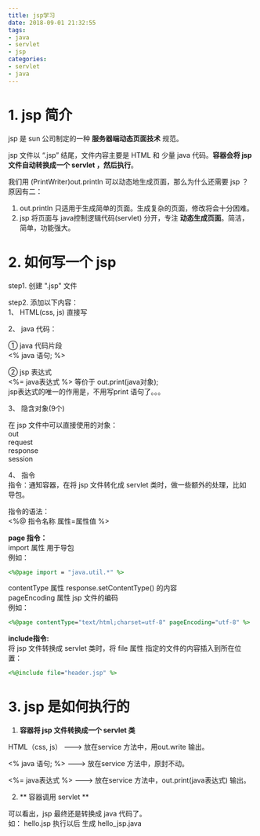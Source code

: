 ```yaml
---
title: jsp学习
date: 2018-09-01 21:32:55
tags:
- java
- servlet
- jsp
categories:
- servlet
- java
---
```

# 1. jsp 简介
jsp 是 sun 公司制定的一种 **服务器端动态页面技术** 规范。  

jsp 文件以 “.jsp” 结尾，文件内容主要是 HTML 和 少量 java 代码。**容器会将 jsp 文件自动转换成一个 servlet ，然后执行**。   

我们用 (PrintWriter)out.println 可以动态地生成页面，那么为什么还需要 jsp ？  
原因有二：  
1. out.println 只适用于生成简单的页面。生成复杂的页面，修改将会十分困难。  
2. jsp 将页面与 java控制逻辑代码(servlet) 分开，专注 **动态生成页面**。简洁，简单，功能强大。  

# 2. 如何写一个 jsp
step1. 创建 ".jsp" 文件  

step2. 添加以下内容：   
1、 HTML(css, js) 直接写  

2、 java 代码：  

① java 代码片段  
 <% java 语句; %>

② jsp 表达式  
<%= java表达式 %> 等价于 out.print(java对象);  
jsp表达式的唯一的作用是，不用写print 语句了。。。  

3、 隐含对象(9个)  

在 jsp 文件中可以直接使用的对象：  
out  
request  
response  
session

4、 指令  
指令：通知容器，在将 jsp 文件转化成 servlet 类时，做一些额外的处理，比如 导包。  

指令的语法：  
<%@ 指令名称 属性=属性值 %>  

**page 指令：**  
import 属性 用于导包  
例如：
```jsp
<%@page import = "java.util.*" %>
```
contentType 属性 response.setContentType() 的内容    
pageEncoding 属性 jsp 文件的编码  
例如：
```jsp
<%@page contentType="text/html;charset=utf-8" pageEncoding="utf-8" %>
```

**include指令:**   
将 jsp 文件转换成 servlet 类时，将 file 属性 指定的文件的内容插入到所在位置：  
```jsp
<%@include file="header.jsp" %>
```


# 3. jsp 是如何执行的  

1. **容器将 jsp 文件转换成一个 servlet 类**  

HTML（css, js） --->  放在service 方法中，用out.write 输出。  

<% java 语句; %>  ---> 放在service 方法中，原封不动。   

<%= java表达式 %> ---> 放在service 方法中，out.print(java表达式) 输出。  

2. ** 容器调用 servlet **  

可以看出，jsp 最终还是转换成 java 代码了。  
如： hello.jsp 执行以后 生成 hello_jsp.java  
